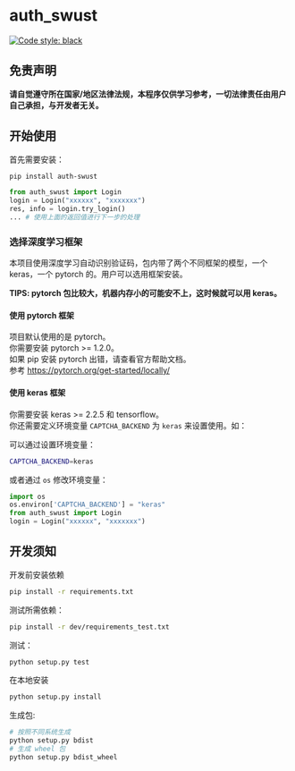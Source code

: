 # auth_swust

[![Code style: black](https://img.shields.io/badge/code%20style-black-000000.svg)](https://github.com/psf/black)

## 免责声明

**请自觉遵守所在国家/地区法律法规，本程序仅供学习参考，一切法律责任由用户自己承担，与开发者无关。**

## 开始使用

首先需要安装：

```bash
pip install auth-swust
```

```python
from auth_swust import Login
login = Login("xxxxxx", "xxxxxxx")
res, info = login.try_login()
... # 使用上面的返回值进行下一步的处理
```

### 选择深度学习框架

本项目使用深度学习自动识别验证码，包内带了两个不同框架的模型，一个 keras，一个 pytorch 的。用户可以选用框架安装。

**TIPS: pytorch 包比较大，机器内存小的可能安不上，这时候就可以用 keras。**

#### 使用 pytorch 框架

项目默认使用的是 pytorch。  
你需要安装 pytorch >= 1.2.0。  
如果 pip 安装 pytorch 出错，请查看官方帮助文档。  
参考 <https://pytorch.org/get-started/locally/>

#### 使用 keras 框架

你需要安装 keras >= 2.2.5 和 tensorflow。  
你还需要定义环境变量 `CAPTCHA_BACKEND` 为 `keras` 来设置使用。如：  

可以通过设置环境变量：

```bash
CAPTCHA_BACKEND=keras
```

或者通过 `os` 修改环境变量：

```python
import os
os.environ['CAPTCHA_BACKEND'] = "keras"
from auth_swust import Login
login = Login("xxxxxx", "xxxxxxx")
```

## 开发须知

开发前安装依赖  

```bash
pip install -r requirements.txt
```

测试所需依赖：

```bash
pip install -r dev/requirements_test.txt
```

测试：

```bash
python setup.py test
```

在本地安装

```bash
python setup.py install
```

生成包:

```bash
# 按照不同系统生成
python setup.py bdist
# 生成 wheel 包
python setup.py bdist_wheel
```
